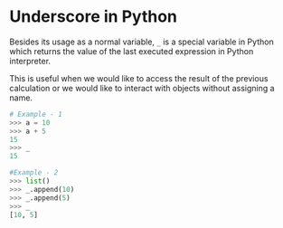 # Underscore in Python

Besides its usage as a normal variable, `_` is a special variable in Python which returns the value of the last executed expression in Python interpreter.

This is useful when we would like to access the result of the previous calculation or we would like to interact with objects without assigning a name.

```python
# Example - 1
>>> a = 10
>>> a + 5
15
>>> _
15

#Example - 2
>>> list()
>>> _.append(10)
>>> _.append(5)
>>> _
[10, 5]
```
